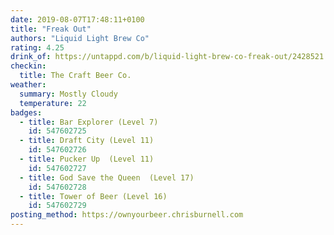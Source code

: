 ```yaml
---
date: 2019-08-07T17:48:11+0100
title: "Freak Out"
authors: "Liquid Light Brew Co"
rating: 4.25
drink_of: https://untappd.com/b/liquid-light-brew-co-freak-out/2428521
checkin:
  title: The Craft Beer Co.
weather:
  summary: Mostly Cloudy
  temperature: 22
badges:
  - title: Bar Explorer (Level 7)
    id: 547602725
  - title: Draft City (Level 11)
    id: 547602726
  - title: Pucker Up  (Level 11)
    id: 547602727
  - title: God Save the Queen  (Level 17)
    id: 547602728
  - title: Tower of Beer (Level 16)
    id: 547602729
posting_method: https://ownyourbeer.chrisburnell.com
---
```

